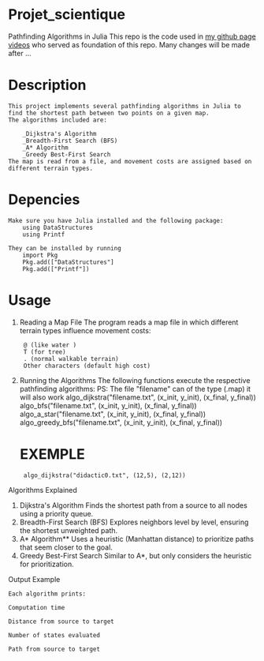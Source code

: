 # Projet_scientique

 Pathfinding Algorithms in Julia
 This repo is the code used in [my github page videos](https://github.com/KarMaths) who served as foundation of this repo.
 Many changes will be made after ...

# Description
    This project implements several pathfinding algorithms in Julia to find the shortest path between two points on a given map. 
    The algorithms included are:

        _Dijkstra's Algorithm
        _Breadth-First Search (BFS)
        _A* Algorithm
        _Greedy Best-First Search
    The map is read from a file, and movement costs are assigned based on different terrain types.

# Depencies 
    Make sure you have Julia installed and the following package:
        using DataStructures
        using Printf
        
    They can be installed by running 
        import Pkg
        Pkg.add(["DataStructures"]
        Pkg.add(["Printf"])
        
# Usage

1. Reading a Map File
    The program reads a map file in which different terrain types influence movement costs:

        @ (like water )
        T (for tree)
        . (normal walkable terrain)
        Other characters (default high cost)
2. Running the Algorithms
    The following functions execute the respective pathfinding algorithms:
    PS: The file "filename" can of the type (.map) it will also work
        algo_dijkstra("filename.txt", (x_init, y_init), (x_final, y_final))
        algo_bfs("filename.txt", (x_init, y_init), (x_final, y_final))
        algo_a_star("filename.txt", (x_init, y_init), (x_final, y_final))
        algo_greedy_bfs("filename.txt", (x_init, y_init), (x_final, y_final))
    # EXEMPLE 
        algo_dijkstra("didactic0.txt", (12,5), (2,12))

Algorithms Explained

1. Dijkstra's Algorithm
        Finds the shortest path from a source to all nodes using a priority queue.
2. Breadth-First Search (BFS)
        Explores neighbors level by level, ensuring the shortest unweighted path.
3. A* Algorithm**
        Uses a heuristic (Manhattan distance) to prioritize paths that seem closer to the goal.
4. Greedy Best-First Search
        Similar to A*, but only considers the heuristic for prioritization.
        
Output Example

    Each algorithm prints:

    Computation time

    Distance from source to target

    Number of states evaluated

    Path from source to target
